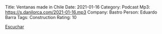 Title: Ventanas made in Chile 
Date: 2021-01-16
Category: Podcast
Mp3: https://s.danilorca.com/2021-01-16.mp3
Company: Bastro
Person: Eduardo Barra
Tags: Construction
Rating: 10

<a href="https://s.danilorca.com/2021-01-16.mp3" type="audio/mpeg">
Escuchar
</a>
